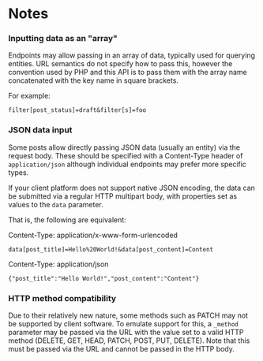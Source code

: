 Notes
=====

### Inputting data as an "array"
Endpoints may allow passing in an array of data, typically used for querying
entities. URL semantics do not specify how to pass this, however the convention
used by PHP and this API is to pass them with the array name concatenated with
the key name in square brackets.

For example:

	filter[post_status]=draft&filter[s]=foo


### JSON data input
Some posts allow directly passing JSON data (usually an entity) via the request
body. These should be specified with a Content-Type header of `application/json`
although individual endpoints may prefer more specific types.

If your client platform does not support native JSON encoding, the data can be
submitted via a regular HTTP multipart body, with properties set as values to
the `data` parameter.

That is, the following are equivalent:

Content-Type: application/x-www-form-urlencoded

	data[post_title]=Hello%20World!&data[post_content]=Content


Content-Type: application/json

	{"post_title":"Hello World!","post_content":"Content"}


### HTTP method compatibility
Due to their relatively new nature, some methods such as PATCH may not be
supported by client software. To emulate support for this, a `_method` parameter
may be passed via the URL with the value set to a valid HTTP method (DELETE,
GET, HEAD, PATCH, POST, PUT, DELETE). Note that this must be passed via the URL
and cannot be passed in the HTTP body.

